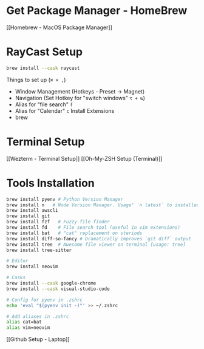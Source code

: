 # Get Package Manager - HomeBrew

[[Homebrew - MacOS Package Manager]]

# RayCast Setup

```zsh
brew install --cask raycast
```

Things to set up (`⌘ + ,`)
- Window Management (Hotkeys - Preset -> Magnet)
- Navigation (Set Hotkey for "switch windows" `⌥ + ↹`)
- Alias for "file search" `f`
- Alias for "Calendar" `c`
Install Extensions
- brew

# Terminal Setup 

[[Wezterm - Terminal Setup]]
[[Oh-My-ZSH Setup (Terminal)]]

# Tools Installation

```zsh
brew install pyenv # Python Version Manager
brew install n   # Node Version Manager. Usage" `n latest` to installed latest stable version 
brew install awscli
brew install git
brew install fzf   # Fuzzy file finder
brew install fd    # File search tool (useful in vim extensions)
brew install bat   # "cat" replacement on steriods
brew install diff-so-fancy # Dramatically improves `git diff` output
brew install tree  # Awesome file viewer on terminal [usage: tree]
brew install tree-sitter

# Editor
brew install neovim

# Casks
brew install --cask google-chrome
brew install --cask visual-studio-code

# Config for pyenv in .zshrc
echo 'eval "$(pyenv init -)"' >> ~/.zshrc

# Add aliases in .zshrc
alias cat=bat
alias vim=neovim
```

[[Github Setup - Laptop]]